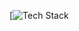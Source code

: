 [![Tech Stack](https://github-readme-tech-stack.vercel.app/api/cards?title=Tech+Stack&lineCount=5&line1=javascript%2Cjavascript%2Cb1de0d%3Btypescript%2Ctypescript%2C0893ed%3BCSS%2Ccss%2C1aa3e2%3Bhtml%2Chtml%2Cede5e5%3B&line2=react%2Creact%2C0af3f7%3Bmui%2Cmui%2C0a2deb%3Bregex%2Cregex%2Cf0e7e7%3Boop%2Coop%2Cebebeb%3B&line3=node.js%2Cnode.js%2Ce7ee07%3Bexpress.js%2Cexpress.js%2Cdbe914%3BREST+API%2CREST+API%2Ce9e0e0%3Bmysql%2Cmysql%2Cf1f1f1%3B&line4=Docker%2CDocker%2C0c6ddf%3BNginx%2Cnginx%2C15f32e%3BPortainer%2Cportainer%2C1bbbdb%3BCloudflare%2Ccloudflare%2Cebbd04%3B)
